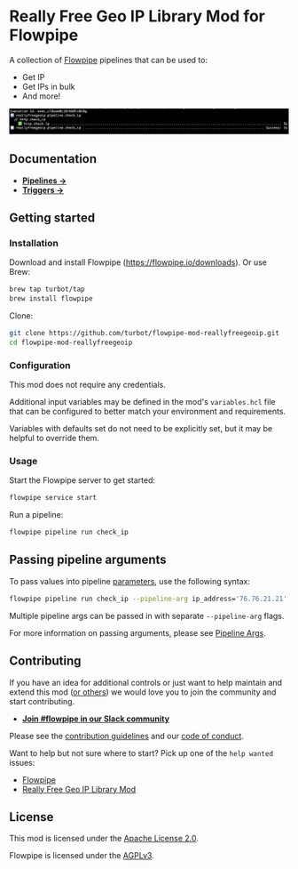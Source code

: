 # Really Free Geo IP Library Mod for Flowpipe

A collection of [Flowpipe](https://flowpipe.io) pipelines that can be used to:

- Get IP
- Get IPs in bulk
- And more!

![image](https://github.com/turbot/flowpipe-mod-reallyfreegeoip/blob/main/docs/images/flowpipe_pipeline_run.png?raw=true)

## Documentation

- **[Pipelines →](https://hub.flowpipe.io/mods/turbot/reallyfreegeoip/pipelines)**
- **[Triggers →](https://hub.flowpipe.io/mods/turbot/reallyfreegeoip/triggers)**

## Getting started

### Installation

Download and install Flowpipe (https://flowpipe.io/downloads). Or use Brew:

```sh
brew tap turbot/tap
brew install flowpipe
```

Clone:

```sh
git clone https://github.com/turbot/flowpipe-mod-reallyfreegeoip.git
cd flowpipe-mod-reallyfreegeoip
```

### Configuration

This mod does not require any credentials.

Additional input variables may be defined in the mod's `variables.hcl` file that can be configured to better match your environment and requirements.

Variables with defaults set do not need to be explicitly set, but it may be helpful to override them.

### Usage

Start the Flowpipe server to get started:

```sh
flowpipe service start
```

Run a pipeline:

```sh
flowpipe pipeline run check_ip
```

## Passing pipeline arguments

To pass values into pipeline [parameters](https://flowpipe.io/docs/using-flowpipe/pipeline-parameters), use the following syntax:

```sh
flowpipe pipeline run check_ip --pipeline-arg ip_address='76.76.21.21'
```

Multiple pipeline args can be passed in with separate `--pipeline-arg` flags.

For more information on passing arguments, please see [Pipeline Args](https://flowpipe.io/docs/using-flowpipe/pipeline-arguments).

## Contributing

If you have an idea for additional controls or just want to help maintain and extend this mod ([or others](https://github.com/topics/flowpipe-mod)) we would love you to join the community and start contributing.

- **[Join #flowpipe in our Slack community ](https://flowpipe.io/community/join)**

Please see the [contribution guidelines](https://github.com/turbot/flowpipe/blob/main/CONTRIBUTING.md) and our [code of conduct](https://github.com/turbot/flowpipe/blob/main/CODE_OF_CONDUCT.md).

Want to help but not sure where to start? Pick up one of the `help wanted` issues:

- [Flowpipe](https://github.com/turbot/flowpipe/labels/help%20wanted)
- [Really Free Geo IP Library Mod](https://github.com/turbot/flowpipe-mod-reallyfreegeoip/labels/help%20wanted)

## License

This mod is licensed under the [Apache License 2.0](https://github.com/turbot/flowpipe-mod-reallyfreegeoip/blob/main/LICENSE).

Flowpipe is licensed under the [AGPLv3](https://github.com/turbot/flowpipe/blob/main/LICENSE).
